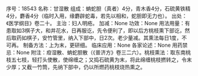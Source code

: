 序号：18543
名称：甘湿散
组成：蚺蛇胆（真者）4分，青木香4分，石硫黄铁精4分，麝香4分（临时入用，缘麝辟蛇毒，若先以相和，蛇胆即无力也）。
出处：《医学纲目》卷二十。
主治：妇人明疮。
加减：None
功效：None
用法用量：有患取如3棋子大，和井花水，日再服讫，先令便利了，即以后方桃枝熏下部讫，然后取药如棋子，安竹管里，纳入下部中，日2次。老少量减。其熏法每日1度，不可再。
制备方法：上为末，更研细。
临床应用：None
各家论述：None
用药禁忌：None
附注：疳湿散、蚺蛇胆散（《普济方》卷三二六）。桃枝熏法：取东南桃枝五七枝，轻打头使散，使绵缠之；又捣石硫黄为末，将此绵缠桃枝撚转之，令末少厚；又截一竹筒，先纳下部中，仍以所燃药桃枝烧热熏之。
